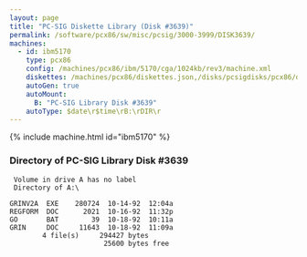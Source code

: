 ```yaml
---
layout: page
title: "PC-SIG Diskette Library (Disk #3639)"
permalink: /software/pcx86/sw/misc/pcsig/3000-3999/DISK3639/
machines:
  - id: ibm5170
    type: pcx86
    config: /machines/pcx86/ibm/5170/cga/1024kb/rev3/machine.xml
    diskettes: /machines/pcx86/diskettes.json,/disks/pcsigdisks/pcx86/diskettes.json
    autoGen: true
    autoMount:
      B: "PC-SIG Library Disk #3639"
    autoType: $date\r$time\rB:\rDIR\r
---
```


{% include machine.html id="ibm5170" %}

### Directory of PC-SIG Library Disk #3639

     Volume in drive A has no label
     Directory of A:\

    GRINV2A  EXE    280724  10-14-92  12:04a
    REGFORM  DOC      2021  10-16-92  11:32p
    GO       BAT        39  10-18-92  10:11a
    GRIN     DOC     11643  10-18-92  11:09a
            4 file(s)     294427 bytes
                           25600 bytes free
